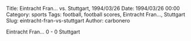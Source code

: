 Title: Eintracht Fran… vs. Stuttgart, 1994/03/26
Date: 1994/03/26 00:00
Category: sports
Tags: football, football scores, Eintracht Fran…, Stuttgart
Slug: eintracht-fran-vs-stuttgart
Author: carbonero


Eintracht Fran… 0 - 0 Stuttgart
